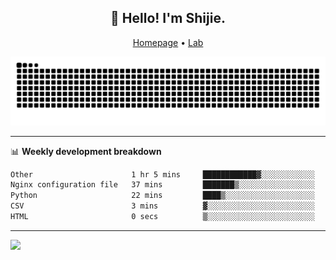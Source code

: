 <h2 align="center">👋 Hello! I'm Shijie.</h2>
<p align="center">
  <a href="https://xu-shi-jie.github.io"> Homepage</a> •
  <a href="https://onodalab.ees.hokudai.ac.jp"> Lab </a>
</p>

![Snake animation](https://github.com/xu-shi-jie/xu-shi-jie/blob/output/github-snake.svg)


-------

📊 **Weekly development breakdown**
<!--START_SECTION:waka-->

```txt
Other                      1 hr 5 mins     ████████████▓░░░░░░░░░░░░   50.46 %
Nginx configuration file   37 mins         ███████▒░░░░░░░░░░░░░░░░░   28.95 %
Python                     22 mins         ████▒░░░░░░░░░░░░░░░░░░░░   16.94 %
CSV                        3 mins          ▓░░░░░░░░░░░░░░░░░░░░░░░░   02.98 %
HTML                       0 secs          ▒░░░░░░░░░░░░░░░░░░░░░░░░   00.68 %
```

<!--END_SECTION:waka-->

-------
![](https://komarev.com/ghpvc/?username=xu-shi-jie&style=flat-square&color=blue) 
